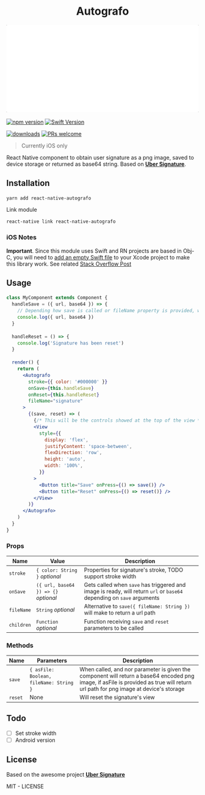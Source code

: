 <h1 align="center">Autografo</h1>

![React Native Autografo](resources/autografo.gif)

[![npm version](https://badge.fury.io/js/react-native-autografo.svg)](https://www.npmjs.com/package/react-native-autografo)
[![Swift Version](https://img.shields.io/badge/Swift-4.0.x-orange.svg)](https://swift.org)

[![downloads](https://img.shields.io/npm/dw/react-native-autografo.svg)](https://www.npmjs.com/package/react-native-autografo)
[![PRs welcome](https://img.shields.io/badge/PRs-welcome-brightgreen.svg)](https://github.com/nuremx/react-native-autografo/pulls)

> Currently iOS only

React Native component to obtain user signature as a png image, saved to device storage or returned as base64 string. Based on [**Uber Signature**](https://github.com/uber/UberSignature).

## Installation

```bash
yarn add react-native-autografo
```

Link module

```bash
react-native link react-native-autografo
```

### iOS Notes

**Important**. Since this module uses Swift and RN projects are based in Obj-C, you will need to <ins>add an empty Swift file</ins> to your Xcode project to make this library work. See related [Stack Overflow Post](https://stackoverflow.com/questions/50096025/it-gives-errors-when-using-swift-static-library-with-objective-c-project)

## Usage

```jsx
class MyComponent extends Component {
  handleSave = ({ url, base64 }) => {
    // Depending how save is called or fileName property is provided, will return url or base 64
    console.log({ url, base64 })
  }

  handleReset = () => {
    console.log('Signature has been reset')
  }

  render() {
    return (
      <Autografo
        stroke={{ color: '#000000' }}
        onSave={this.handleSave}
        onReset={this.handleReset}
        fileName="signature"
      >
        {(save, reset) => (
          {/* This will be the controls showed at the top of the view */}
          <View
            style={{
              display: 'flex',
              justifyContent: 'space-between',
              flexDirection: 'row',
              height: 'auto',
              width: '100%',
            }}
          >
            <Button title="Save" onPress={() => save()} />
            <Button title="Reset" onPress={() => reset()} />
          </View>
        )}
      </Autografo>
    )
  }
}
```

### Props

| Name       | Value                                | Description                                                                                                           |
| ---------- | ------------------------------------ | --------------------------------------------------------------------------------------------------------------------- |
| `stroke`   | `{ color: String }` _optional_       | Properties for signature's stroke, TODO support stroke width                                                          |
| `onSave`   | `({ url, base64 }) => {}` _optional_ | Gets called when `save` has triggered and image is ready, will return `url` or `base64` depending on `save` arguments |
| `fileName` | `String` _optional_                  | Alternative to `save({ fileName: String })` will make to return a url path                                            |
| `children` | `Function` _optional_                | Function receiving `save` and `reset` parameters to be called                                                         |

### Methods

| Name    | Parameters                              | Description                                                                                                                                                                        |
| ------- | --------------------------------------- | ---------------------------------------------------------------------------------------------------------------------------------------------------------------------------------- |
| `save`  | `{ asFile: Boolean, fileName: String }` | When called, and nor parameter is given the component will return a base64 encoded png image, if asFile is provided as true will return url path for png image at device's storage |
| `reset` | None                                    | Will reset the signature's view                                                                                                                                                    |

## Todo

- [ ] Set stroke width
- [ ] Android version

## License

Based on the awesome project [**Uber Signature**](https://github.com/uber/UberSignature)

MIT - LICENSE
